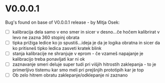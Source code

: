 # V0.0.0.1

Bug's found on base of V0.0.0.1 release - by Mitja Osek:

- [ ] kalibracija dela samo v eno smer in sicer v desno…če hočem kalibrirat v levo ne zazna 360 stopinj obrata
- [ ] tipka prižiga ledice ko jo spustiš…ideja je da je logika obratna in sicer da ko pritisneš tipko ledica zasveti kratek blink
- [ ] stanja kalibracije ne shranjuje v eprom - če vzameš napajanje je kalibracijo treba ponavljati kar ni ok
- [ ] zaznavanje smeri deluje super tudi pri višjih hitrostih zaklepanja - to je primerljivo tistemu kar smo meli pri prejšnjih prototipih kar je top
- [ ] Ob zelo hitrem obratu zaklepanje/odklepanje ni zaznano